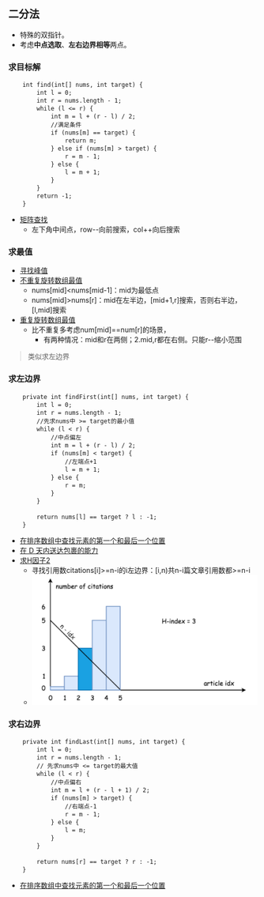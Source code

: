 ## 二分法 ##
- 特殊的双指针。
- 考虑**中点选取**、**左右边界相等**两点。

### 求目标解 ###
```
    int find(int[] nums, int target) {
        int l = 0;
        int r = nums.length - 1;
        while (l <= r) {
            int m = l + (r - l) / 2;
            //满足条件
            if (nums[m] == target) {
                return m;
            } else if (nums[m] > target) {
                r = m - 1;
            } else {
                l = m + 1;
            }
        }
        return -1;
    }
```
- [矩阵查找](../src/binarySearch/Searcha2DMatrixII.java)
  - 左下角中间点，row--向前搜索，col++向后搜索
  
### 求最值 ###
- [寻找峰值](../src/binarySearch/FindPeakElement.java)
- [不重复旋转数组最值](../src/binarySearch/FindMinimuminRotatedSortedArray.java)
  - nums[mid]<nums[mid-1]：mid为最低点
  - nums[mid]>nums[r]：mid在左半边，[mid+1,r]搜索，否则右半边，[l,mid]搜索
- [重复旋转数组最值](../src/binarySearch/FindMinimuminRotatedSortedArrayII.java)
  - 比不重复多考虑num[mid]==num[r]的场景，
    - 有两种情况：mid和r在两侧；2.mid,r都在右侧。只能r--缩小范围
> 类似求左边界

### 求左边界 ###
```
    private int findFirst(int[] nums, int target) {
        int l = 0;
        int r = nums.length - 1;
        //先求nums中 >= target的最小值
        while (l < r) {
            //中点偏左
            int m = l + (r - l) / 2;
            if (nums[m] < target) {
                //左端点+1
                l = m + 1;
            } else {
                r = m;
            }
        }
        
        return nums[l] == target ? l : -1;
    }
```
- [在排序数组中查找元素的第一个和最后一个位置](../src/binarySearch/FindFirstandLastPositionofElementinSortedArray.java)
- [在 D 天内送达包裹的能力](../src/binarySearch/CapacityToShipPackagesWithinDDays.java)
- [求H因子2](../src/binarySearch/HIndexII.java) 
  - 寻找引用数citations[i]>=n-i的i左边界：[i,n)共n-i篇文章引用数都>=n-i
  - ![210523.h.png](210523.h.png)

### 求右边界 ###
```
    private int findLast(int[] nums, int target) {
        int l = 0;
        int r = nums.length - 1;
        // 先求nums中 <= target的最大值
        while (l < r) {
            //中点偏右
            int m = l + (r - l + 1) / 2;
            if (nums[m] > target) {
                //右端点-1
                r = m - 1;
            } else {
                l = m;
            }
        }
        
        return nums[r] == target ? r : -1;
    }
```
- [在排序数组中查找元素的第一个和最后一个位置](../src/binarySearch/FindFirstandLastPositionofElementinSortedArray.java)
